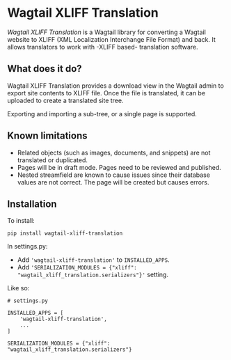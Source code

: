 # Wagtail XLIFF Translation

_Wagtail XLIFF Translation_ is a Wagtail library for converting a Wagtail website to XLIFF (XML Localization Interchange File Format) and back.
It allows translators to work with -XLIFF based- translation software.

## What does it do?

Wagtail XLIFF Translation provides a download view in the Wagtail admin to export site contents to XLIFF file.
Once the file is translated, it can be uploaded to create a translated site tree.

Exporting and importing a sub-tree, or a single page is supported.

## Known limitations

- Related objects (such as images, documents, and snippets) are not translated or duplicated.
- Pages will be in draft mode. Pages need to be reviewed and published.
- Nested streamfield are known to cause issues since their database values are not correct. The page will be created but causes errors.

## Installation

To install:

```shell
pip install wagtail-xliff-translation
```

In settings.py:

- Add `'wagtail-xliff-translation'` to `INSTALLED_APPS`.
- Add `'SERIALIZATION_MODULES = {"xliff": "wagtail_xliff_translation.serializers"}'` setting.

Like so:

```django
# settings.py

INSTALLED_APPS = [
    'wagtail-xliff-translation',
    ...
]

SERIALIZATION_MODULES = {"xliff": "wagtail_xliff_translation.serializers"}
```
